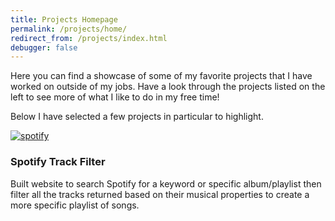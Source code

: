 ```yaml
---
title: Projects Homepage
permalink: /projects/home/
redirect_from: /projects/index.html
debugger: false
---
```


Here you can find a showcase of some of my favorite projects that I have worked on outside of my jobs. Have a look through the projects listed on the left to see more of what I like to do in my free time!

Below I have selected a few projects in particular to highlight.

<div class="col-lg-6">
  <div class="thumbnail">
    <div class="image">
      <a href="{{site.baseurl}}/projects/spotify_filter"><img src="{{site.baseurl}}/assets/img/projects/spotify_filter/SpotifyFilter (1).png" class="img-responsive" alt="spotify"></a>
    </div>
    <div class="caption">
      <h3>Spotify Track Filter</h3>
      <p>Built website to search Spotify for a keyword or specific album/playlist then filter all the tracks returned based on their musical properties to create a more specific playlist of songs.</p>
    </div>
  </div>
</div>
